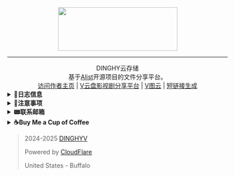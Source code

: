 <div style="text-align:center;"> <img src="https://cdn.jsdelivr.net/gh/dinghy421/alist-web@refs/heads/main/images/README/banner.png" height="100" width="273" ></div> 

----------------
<center>DINGHY云存储</center>

<center>基于<a href="https://alist.nn.ci/">Alist</a>开源项目的文件分享平台。</center>

<center><a href="https://me.vyhd.xyz/">访问作者主页</a>      |    <a href="https://cd.vyhd.xyz">V云盘影视剧分享平台</a>    |   <a href="https://th.vyhd.xyz">V图云</a>    |   <a href="https://s.vyhd.xyz">短链接生成</a>  </center>

<details> 
<summary> <b>🥯日志信息</b> </summary>
<br />
<table>
    <tr>
        <td><b>😋V2.1 Patch Notes</b></td>
        <td><b>更新内容</b></td>
    </tr>
    <tr>
        <td></td>
        <td>1.优化了部分文件结构的显示。</td>
    </tr>
    <tr>
        <td></td>
        <td>2.添加了来自网络的更多资源。</td>
    </tr>
    <tr>
        <td></td>
        <td>3.项目已部署到Pages.</td>
    </tr>
    <tr>
        <td></td>
        <td>4.对国内外*用户进行了分流。</td>
    </tr>
    <tr>
        <td></td>
        <td>5.更换了CloudFlare的DNS，大概能提升网站响应速度（不过有可能更慢*）。</td>
    </tr>
    <tr>
        <td></td>
        <td>6.对Onedrive进行了CloudFlare Worker加速，现在国内用户也能高速访问这些文件了（折中之举）。</td>
    </tr>
    <tr>
        <td></td>
        <td>7.更换了国内云服务，国内加载速度可提升50倍（质的飞跃）。</td>
    </tr>
    <tr>
        <td></td>
        <td></td>
    </tr>
    <tr>
        <td><b>✒To-do（未来计划实现）</b></td>
        <td>1.更换网站IP提供方，实现更快的访问速度（这才是真正的质的飞跃，不过没钱换）。</td>
    </tr>
    <tr>
        <td></td>
        <td>2.用户注册、登录功能添加（感觉没屁用）。</td>
    </tr>
    <tr>
        <td></td>
        <td>3.基于第二点的WebDav挂载。</td>
    </tr>
    <tr>
        <td><b>🎯注释</b></td>
        <td>*1.本站所有国内外都没有特别代指。</td>
    </tr>
    <tr>
        <td></td>
        <td>*2.如果访问速度更慢了，点击<a href="https://www.vyhd.xyz">我的主页</a>，内有最新网址发布。</td>
    </tr>
</table>
</details>
<details> 
<summary><b>📌注意事项</b></summary>
<br />
<p>1.WebDav服务器地址：https://nd.vyhd.xyz 如需挂载服务，请联系我的<a href="mailto:dinghyv@gmail.com">个人邮箱</a>。<br>
    <br />
2.以在线浏览为主，禁止高强度下载。<br><br />
3.如果网页播放体验不佳（可能是因为Alist的视频播放器太卡了），可以配合Potplayer（<a href="https://potplayer.tv/?lang=zh_CN">Windows</a>）或VLC播放器（<a href="https://mirrors.aliyun.com/videolan/vlc-android/3.5.4/VLC-Android-3.5.4-arm64-v8a.apk">安卓</a> |<a href="https://apps.apple.com/cn/app/vlc-media-player/id650377962">iOS</a>）使用资源。<br><br />
4.本站资源皆来自互联网，本站不提供资源存储、下载服务，请在获取资源后24小时内删除。<br><br />
5.部分文件会显示文件名包含敏感词，只需将文件重新命名一下再刷新网页即可使用，因此已开放访客重命名功能。<br>
</p>
</details>
<details> 
<summary><b>📟联系邮箱</b></summary>
<br />
<a href="mailto:dinghyv@gmail.com">dinghyv@gmail.com</a><br />
</details>
<details> 
<summary><b>☕Buy Me a Cup of Coffee</b></summary>
<br />
<img src="https://cdn.jsdelivr.net/gh/dinghy421/alist-web@refs/heads/main/images/README/CODE.png" height="350" width="350" >
</details>


> 2024-2025 [DINGHYV](https://www.antwen.com/) 
>
> Powered by [CloudFlare](https://www.cloudflare.com/)
>
> United States - Buffalo

